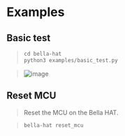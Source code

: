 # Examples

<a id="basic-test"></a>

## Basic test

> ```default
> cd bella-hat
> python3 examples/basic_test.py
> ```

> ![image](../img/basic_test.png)

## Reset MCU

> Reset the MCU on the Bella HAT.

> ```default
> bella-hat reset_mcu
> ```
